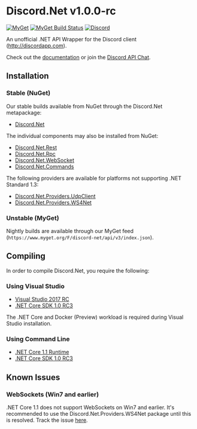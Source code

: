 # Discord.Net v1.0.0-rc
[![MyGet](https://img.shields.io/myget/discord-net/vpre/Discord.Net.svg)](https://www.myget.org/feed/Packages/discord-net) 
[![MyGet Build Status](https://www.myget.org/BuildSource/Badge/discord-net?identifier=15bf7c42-22dd-4406-93e5-3cafc62bbc85)](https://www.myget.org/)
[![Discord](https://discordapp.com/api/guilds/81384788765712384/widget.png)](https://discord.gg/0SBTUU1wZTVjAMPx)

An unofficial .NET API Wrapper for the Discord client (http://discordapp.com).

Check out the [documentation](https://discord.foxbot.me/docs/) or join the [Discord API Chat](https://discord.gg/0SBTUU1wZTVjAMPx).

## Installation 
### Stable (NuGet)
Our stable builds available from NuGet through the Discord.Net metapackage:
- [Discord.Net](https://www.nuget.org/packages/Discord.Net/)

The individual components may also be installed from NuGet:
- [Discord.Net.Rest](https://www.nuget.org/packages/Discord.Net.Rest/)
- [Discord.Net.Rpc](https://www.nuget.org/packages/Discord.Net.Rpc/)
- [Discord.Net.WebSocket](https://www.nuget.org/packages/Discord.Net.WebSocket/)
- [Discord.Net.Commands](https://www.nuget.org/packages/Discord.Net.Commands/)

The following providers are available for platforms not supporting .NET Standard 1.3:
- [Discord.Net.Providers.UdpClient](https://www.nuget.org/packages/Discord.Net.Providers.UdpClient/)
- [Discord.Net.Providers.WS4Net](https://www.nuget.org/packages/Discord.Net.Providers.WS4Net/)

### Unstable (MyGet)
Nightly builds are available through our MyGet feed (`https://www.myget.org/F/discord-net/api/v3/index.json`).

## Compiling
In order to compile Discord.Net, you require the following:

### Using Visual Studio
- [Visual Studio 2017 RC](https://www.microsoft.com/net/core#windowsvs2017)
- [.NET Core SDK 1.0 RC3](https://github.com/dotnet/core/blob/master/release-notes/rc3-download.md)

The .NET Core and Docker (Preview) workload is required during Visual Studio installation.

### Using Command Line
- [.NET Core 1.1 Runtime](https://www.microsoft.com/net/download/core)
- [.NET Core SDK 1.0 RC3](https://github.com/dotnet/core/blob/master/release-notes/rc3-download.md)

## Known Issues

### WebSockets (Win7 and earlier)
.NET Core 1.1 does not support WebSockets on Win7 and earlier. It's recommended to use the Discord.Net.Providers.WS4Net package until this is resolved.
Track the issue [here](https://github.com/dotnet/corefx/issues/9503).
